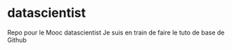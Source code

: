 # datascientist
Repo pour le Mooc datascientist
Je suis en train de faire le tuto de base de Github
